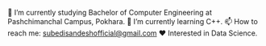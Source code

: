 🔭 I’m currently studying Bachelor of Computer Engineering at Pashchimanchal Campus, Pokhara.
🌱 I’m currently learning C++.
📫 How to reach me: subedisandeshofficial@gmail.com
❤ Interested in Data Science.
